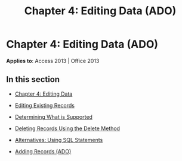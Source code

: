 ﻿---
title: 'Chapter 4: Editing Data (ADO)'
TOCTitle: 'Chapter 4: Editing Data'
ms:assetid: c25bf11e-9ad6-4d68-9912-d50bc513804d
ms:mtpsurl: https://msdn.microsoft.com/library/JJ249949(v=office.15)
ms:contentKeyID: 48547551
ms.date: 09/18/2015
mtps_version: v=office.15
---

# Chapter 4: Editing Data (ADO)


**Applies to**: Access 2013 | Office 2013

## In this section

  - [Chapter 4: Editing Data](chapter-4-editing-data.md)

  - [Editing Existing Records](editing-existing-records.md)

  - [Determining What is Supported](determining-what-is-supported.md)

  - [Deleting Records Using the Delete Method](deleting-records-using-the-delete-method.md)

  - [Alternatives: Using SQL Statements](alternatives-using-sql-statements.md)

  - [Adding Records (ADO)](adding-records-ado.md)

